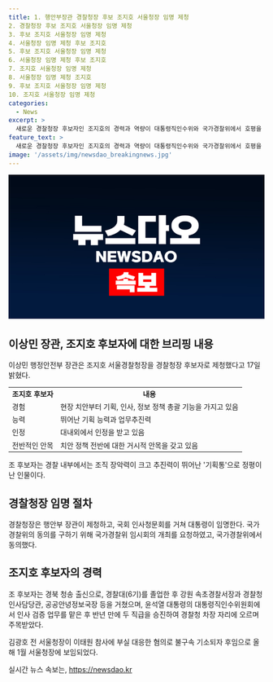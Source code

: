 ```yaml
---
title: 1. 행안부장관 경찰청장 후보 조지호 서울청장 임명 제청
2. 경찰청장 후보 조지호 서울청장 임명 제청
3. 후보 조지호 서울청장 임명 제청
4. 서울청장 임명 제청 후보 조지호
5. 후보 조지호 서울청장 임명 제청
6. 서울청장 임명 제청 후보 조지호
7. 조지호 서울청장 임명 제청
8. 서울청장 임명 제청 조지호
9. 후보 조지호 서울청장 임명 제청
10. 조지호 서울청장 임명 제청
categories:
  - News
excerpt: >
  새로운 경찰청장 후보자인 조지호의 경력과 역량이 대통령직인수위와 국가경찰위에서 호평을 받고 있다. 이상민 행정안전부 장관은 조 후보자를 브리핑하며 뛰어난 기획 능력과 업무추진력으로 대내외의 인정을 받고 있다고 밝혔다. 조 후보자는 경찰 내부에서 기획 능력과 추진력으로 정평이 나며, 이를 바탕으로 국민의 안전과 질서를 유지하는데 능력을 발휘할 것으로 기대된다.
feature_text: >
  새로운 경찰청장 후보자인 조지호의 경력과 역량이 대통령직인수위와 국가경찰위에서 호평을 받고 있다. 이상민 행정안전부 장관은 조 후보자를 브리핑하며 뛰어난 기획 능력과 업무추진력으로 대내외의 인정을 받고 있다고 밝혔다. 조 후보자는 경찰 내부에서 기획 능력과 추진력으로 정평이 나며, 이를 바탕으로 국민의 안전과 질서를 유지하는데 능력을 발휘할 것으로 기대된다.
image: '/assets/img/newsdao_breakingnews.jpg'
---
```


<p><img src="/assets/img/newsdao_breakingnews.jpg" alt="cryptoinkorea 속보" /></p>

<h2 data-ke-size="size26">이상민 장관, 조지호 후보자에 대한 브리핑 내용</h2>

<p data-ke-size="size16">이상민 행정안전부 장관은 조지호 서울경찰청장을 경찰청장 후보자로 제청했다고 17일 밝혔다. </p>

<table>
  <tr>
    <td style="text-align: center; height: 17px;"><b>조지호 후보자</b></td>
    <td style="text-align: center; height: 17px;"><b>내용</b></td>
  </tr>
  <tr>
    <td style="text-align: left;">경험</td>
    <td style="text-align: left;">현장 치안부터 기획, 인사, 정보 정책 총괄 기능을 가지고 있음</td>
  </tr>
  <tr>
    <td style="text-align: left;">능력</td>
    <td style="text-align: left;">뛰어난 기획 능력과 업무추진력</td>
  </tr>
  <tr>
    <td style="text-align: left;">인정</td>
    <td style="text-align: left;">대내외에서 인정을 받고 있음</td>
  </tr>
  <tr>
    <td style="text-align: left;">전반적인 안목</td>
    <td style="text-align: left;">치안 정책 전반에 대한 거시적 안목을 갖고 있음</td>
  </tr>
</table>

<p data-ke-size="size16">조 후보자는 경찰 내부에서는 조직 장악력이 크고 추진력이 뛰어난 '기획통'으로 정평이 난 인물이다. </p>

<h2 data-ke-size="size26">경찰청장 임명 절차</h2>

<p data-ke-size="size16">경찰청장은 행안부 장관이 제청하고, 국회 인사청문회를 거쳐 대통령이 임명한다. 국가경찰위의 동의를 구하기 위해 국가경찰위 임시회의 개최를 요청하였고, 국가경찰위에서 동의했다. </p>

<h2 data-ke-size="size26">조지호 후보자의 경력</h2>

<p data-ke-size="size16">조 후보자는 경북 청송 출신으로, 경찰대(6기)를 졸업한 후 강원 속초경찰서장과 경찰청 인사담당관, 공공안녕정보국장 등을 거쳤으며, 윤석열 대통령의 대통령직인수위원회에서 인사 검증 업무를 맡은 후 반년 만에 두 직급을 승진하여 경찰청 차장 자리에 오르며 주목받았다. </p>

<p data-ke-size="size16">김광호 전 서울청장이 이태원 참사에 부실 대응한 혐의로 불구속 기소되자 후임으로 올해 1월 서울청장에 보임되었다. </p>
실시간 뉴스 속보는, <a href="https://newsdao.kr" rel="dofollow">https://newsdao.kr</a>


